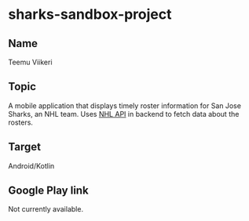 # sharks-sandbox-project

## Name

Teemu Viikeri

## Topic

A mobile application that displays timely roster information for San Jose Sharks, an NHL team.
Uses [NHL API](https://gitlab.com/dword4/nhlapi/) in backend to fetch data about the rosters.

## Target

Android/Kotlin

## Google Play link

Not currently available.
